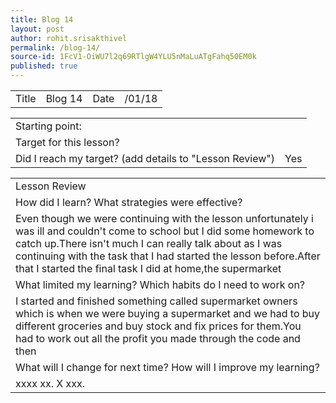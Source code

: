 ```yaml
---
title: Blog 14
layout: post
author: rohit.srisakthivel
permalink: /blog-14/
source-id: 1FcV1-OiWU7l2q69RTlgW4YLU5nMaLuATgFahq50EM0k
published: true
---
```

<table>
  <tr>
    <td>Title</td>
    <td>Blog 14</td>
    <td>Date</td>
    <td>/01/18</td>
  </tr>
</table>


<table>
  <tr>
    <td>Starting point:</td>
    <td></td>
  </tr>
  <tr>
    <td>Target for this lesson?</td>
    <td></td>
  </tr>
  <tr>
    <td>Did I reach my target? 
(add details to "Lesson Review")</td>
    <td> Yes </td>
  </tr>
</table>


<table>
  <tr>
    <td>Lesson Review</td>
  </tr>
  <tr>
    <td>How did I learn? What strategies were effective? </td>
  </tr>
  <tr>
    <td>Even though we were continuing with the lesson unfortunately i was ill and couldn't come to school  but I did some homework to catch up.There isn't much I can really talk about as I was continuing with the task that I had started the lesson before.After that I started the final task I did at home,the supermarket</td>
  </tr>
  <tr>
    <td>What limited my learning? Which habits do I need to work on? </td>
  </tr>
  <tr>
    <td>I started and finished something called supermarket owners which is when we were buying a supermarket and we had to buy different groceries and buy stock and fix prices for them.You had to work out all the profit you made through the code and then </td>
  </tr>
  <tr>
    <td>What will I change for next time? How will I improve my learning?</td>
  </tr>
  <tr>
    <td> xxxx xx. X xxx.     </td>
  </tr>
</table>



